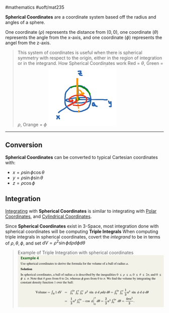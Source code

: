#mathematics 
#uoft/mat235 

**Spherical Coordinates** are a coordinate system based off the radius and angles of a sphere.

One coordinate ($\rho$) represents the distance from $(0,0)$, one coordinate ($\theta$) represents the angle from the x-axis, and one coordinate ($\phi$) represents the angel from the z-axis.

> This system of coordinates is useful when there is spherical symmetry with respect to the origin, either in the region of integration or in the integrand. 
 >How Spherical Coordinates work
> 	Red = $\theta$, Green = $\rho$, Orange = $\phi$
> 	![Pasted image 20240205183752](attachments/Pasted%20image%2020240205183752.png)

---
## Conversion
**Spherical Coordinates** can be converted to typical Cartesian coordinates with:
- $x=\rho\sin\phi\cos \theta$
- $y=\rho\sin \phi\sin \theta$
- $z=\rho\cos \phi$

## Integration
[Integrating](Integral.md) with **Spherical Coordinates** is similar to integrating with [Polar Coordinates](Polar%20Coordinates.md), and [Cylindrical Coordinates](Cylindrical%20Coordinates.md).

Since **Spherical Coordinates** exist in 3-Space, most integration done with spherical coordinates will be computing **Triple Integrals**
When computing triple integrals in spherical coordinates, covert the *integrand* to be in terms of $\rho, \theta, \phi$, and set $dV=\rho^{2}\sin \phi d \rho d \phi d \theta$

> Example of Triple Integration with spherical coordinates
> 	![Pasted image 20240412215350](attachments/Pasted%20image%2020240412215350.png)